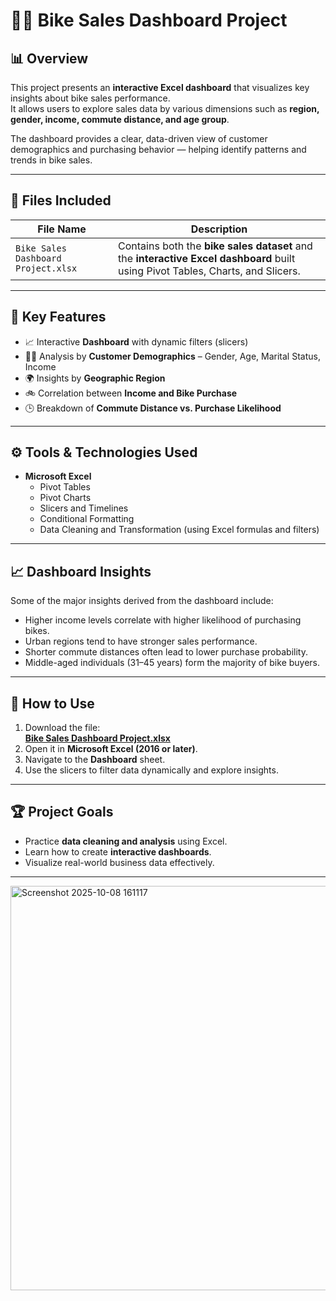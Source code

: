 # 🚴‍♂️ Bike Sales Dashboard Project

## 📊 Overview
This project presents an **interactive Excel dashboard** that visualizes key insights about bike sales performance.  
It allows users to explore sales data by various dimensions such as **region, gender, income, commute distance, and age group**.

The dashboard provides a clear, data-driven view of customer demographics and purchasing behavior — helping identify patterns and trends in bike sales.

---

## 📁 Files Included
| File Name | Description |
|------------|-------------|
| `Bike Sales Dashboard Project.xlsx` | Contains both the **bike sales dataset** and the **interactive Excel dashboard** built using Pivot Tables, Charts, and Slicers. |

---

## 🧠 Key Features
- 📈 Interactive **Dashboard** with dynamic filters (slicers)  
- 👩‍💼 Analysis by **Customer Demographics** – Gender, Age, Marital Status, Income  
- 🌍 Insights by **Geographic Region**  
- 🚲 Correlation between **Income and Bike Purchase**  
- 🕒 Breakdown of **Commute Distance vs. Purchase Likelihood**

---

## ⚙️ Tools & Technologies Used
- **Microsoft Excel**
  - Pivot Tables
  - Pivot Charts
  - Slicers and Timelines
  - Conditional Formatting
  - Data Cleaning and Transformation (using Excel formulas and filters)

---

## 📈 Dashboard Insights
Some of the major insights derived from the dashboard include:
- Higher income levels correlate with higher likelihood of purchasing bikes.  
- Urban regions tend to have stronger sales performance.  
- Shorter commute distances often lead to lower purchase probability.  
- Middle-aged individuals (31–45 years) form the majority of bike buyers.

---

## 🧩 How to Use
1. Download the file:  
   [**Bike Sales Dashboard Project.xlsx**](./Bike%20Sales%20Dashboard%20Project.xlsx)
2. Open it in **Microsoft Excel (2016 or later)**.
3. Navigate to the **Dashboard** sheet.
4. Use the slicers to filter data dynamically and explore insights.

---

## 🏆 Project Goals
- Practice **data cleaning and analysis** using Excel.  
- Learn how to create **interactive dashboards**.  
- Visualize real-world business data effectively.

---
<img width="1022" height="647" alt="Screenshot 2025-10-08 161117" src="https://github.com/user-attachments/assets/c4c385f2-2323-4aeb-9f98-d9cfa65e1a54" />


